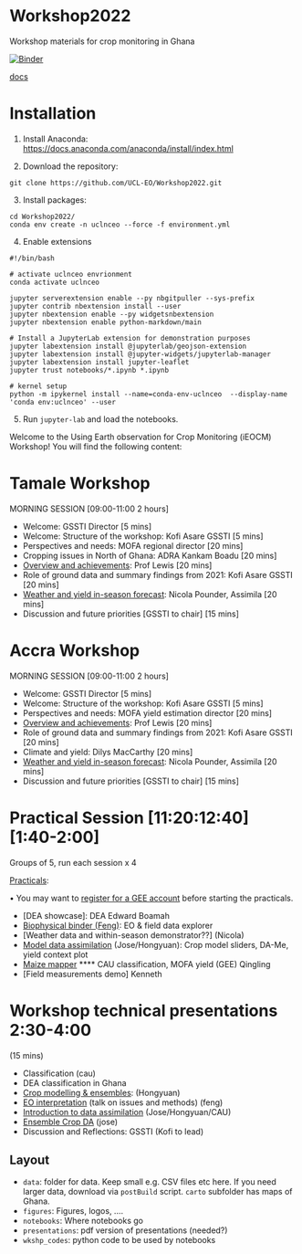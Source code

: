 # Workshop2022
Workshop materials for crop monitoring in Ghana

[![Binder](https://mybinder.org/badge_logo.svg)](https://mybinder.org/v2/gh/jgomezdans/binder-sandbox/master?urlpath=git-pull%3Frepo%3Dhttps%253A%252F%252Fgithub.com%252FUCL-EO%252FWorkshop2022%26urlpath%3Dlab%252Ftree%252FWorkshop2022%252Fnotebooks%26branch%3Dmain)

[docs](https://ucl-eo.github.io/Workshop2022/docs/index.html)


Installation
============

1. Install Anaconda: https://docs.anaconda.com/anaconda/install/index.html

2. Download the repository:
```
git clone https://github.com/UCL-EO/Workshop2022.git
```
3. Install packages:
```
cd Workshop2022/
conda env create -n uclnceo --force -f environment.yml
```
4. Enable extensions

```
#!/bin/bash

# activate uclnceo envrionment
conda activate uclnceo

jupyter serverextension enable --py nbgitpuller --sys-prefix
jupyter contrib nbextension install --user
jupyter nbextension enable --py widgetsnbextension
jupyter nbextension enable python-markdown/main

# Install a JupyterLab extension for demonstration purposes
jupyter labextension install @jupyterlab/geojson-extension 
jupyter labextension install @jupyter-widgets/jupyterlab-manager
jupyter labextension install jupyter-leaflet
jupyter trust notebooks/*.ipynb *.ipynb

# kernel setup
python -m ipykernel install --name=conda-env-uclnceo  --display-name 'conda env:uclnceo' --user
```

5. Run `jupyter-lab` and load the notebooks.


Welcome to the Using Earth observation for Crop Monitoring (iEOCM) Workshop! You will find the following content:  

Tamale Workshop
===============

MORNING SESSION  [09:00-11:00 2 hours]
* Welcome: GSSTI Director [5 mins]
* Welcome: Structure of the workshop: Kofi Asare GSSTI [5 mins]
* Perspectives and needs: MOFA regional director [20 mins]
* Cropping issues in North of Ghana: ADRA Kankam Boadu [20 mins]
* [Overview and achievements](https://www.icloud.com/iclouddrive/077Lxrc0OH6fvxq-9wYa4OhPg#Workshop_2022_Lewis_Nr_FinalV2): Prof Lewis [20 mins]
* Role of ground data and summary findings from 2021: Kofi Asare GSSTI [20 mins]
* [Weather and yield in-season forecast](https://assimila.egnyte.com/dl/ABShXrvth8/weather_and_in-season_forecasting.pptx_): Nicola Pounder, Assimila [20 mins]
* Discussion and future priorities [GSSTI to chair] [15 mins]


Accra Workshop
===============

MORNING SESSION  [09:00-11:00 2 hours]
* Welcome: GSSTI Director [5 mins]
* Welcome: Structure of the workshop: Kofi Asare GSSTI [5 mins]
* Perspectives and needs: MOFA yield estimation director [20 mins]
* [Overview and achievements](https://www.icloud.com/iclouddrive/077Lxrc0OH6fvxq-9wYa4OhPg#Workshop_2022_Lewis_Nr_FinalV2): Prof Lewis [20 mins]
* Role of ground data and summary findings from 2021: Kofi Asare GSSTI [20 mins]
* Climate and yield: Dilys MacCarthy [20 mins]
* [Weather and yield in-season forecast](https://assimila.egnyte.com/dl/ABShXrvth8/weather_and_in-season_forecasting.pptx_): Nicola Pounder, Assimila [20 mins]
* Discussion and future priorities [GSSTI to chair] [15 mins]


Practical Session [11:20:12:40] [1:40-2:00]
===========================================

Groups of 5, run each session x 4 

[Practicals](https://mybinder.org/v2/gh/jgomezdans/binder-sandbox/master?urlpath=git-pull%3Frepo%3Dhttps%253A%252F%252Fgithub.com%252FUCL-EO%252FWorkshop2022%26urlpath%3Dlab%252Ftree%252FWorkshop2022%252Fnotebooks%26branch%3Dmain):

• You may want to [register for a GEE account](https://earthengine.google.com/signup/) before starting the practicals.

-   [DEA showcase]: DEA Edward Boamah
-   [Biophysical binder (Feng)](https://github.com/UCL-EO/Workshop2022/issues/13#issue-1150356786): EO & field data explorer
-   [Weather data and within-season demonstrator??] (Nicola)
-   [Model data assimilation](https://docs.google.com/presentation/d/1D8o2c1XbBGy-455h7CiLuMQjWnUDZKK1N10Qq9OO_9g/edit?usp=sharing) (Jose/Hongyuan): Crop model sliders, DA-Me, yield context plot
-   [Maize mapper](notebooks/Q2_Interface.ipynb)  **** CAU classification,  MOFA yield (GEE) Qingling
-   [Field measurements demo] Kenneth


Workshop technical presentations 2:30-4:00
==========================================

(15 mins)

-  Classification (cau)
-  DEA classification in Ghana 
-  [Crop modelling & ensembles](https://github.com/UCL-EO/Workshop2022/blob/main/presentations/WOFOST%20Crop%20Model%20and%20Ensemble%20Generation-Hongyuan.pptx): (Hongyuan)
-  [EO interpretation](https://liveuclac-my.sharepoint.com/:p:/g/personal/ucfafyi_ucl_ac_uk/EVlH9lVhJnlKi4oHdItIhLkBoSCtOasAouhNuseoSlaVeg?e=7egrDY) (talk on issues and methods) (feng)
-  [Introduction to data assimilation](https://docs.google.com/presentation/d/1D8o2c1XbBGy-455h7CiLuMQjWnUDZKK1N10Qq9OO_9g/edit?usp=sharing) (Jose/Hongyuan/CAU)
-  [Ensemble Crop DA](https://docs.google.com/presentation/d/1S3TkJICEMmKcBnz8WcAWNWjOXrDoAWFizELSg1VRELg/edit?usp=sharing) (jose)
-  Discussion and Reflections: GSSTI (Kofi to lead)

## Layout
* `data`: folder for data. Keep small e.g. CSV files etc here. If you need larger data, download via `postBuild` script. `carto` subfolder has maps of Ghana.
* `figures`: Figures, logos, ....
* `notebooks`: Where notebooks go
* `presentations`: pdf version of presentations (needed?)
* `wkshp_codes`: python code to be used by notebooks
